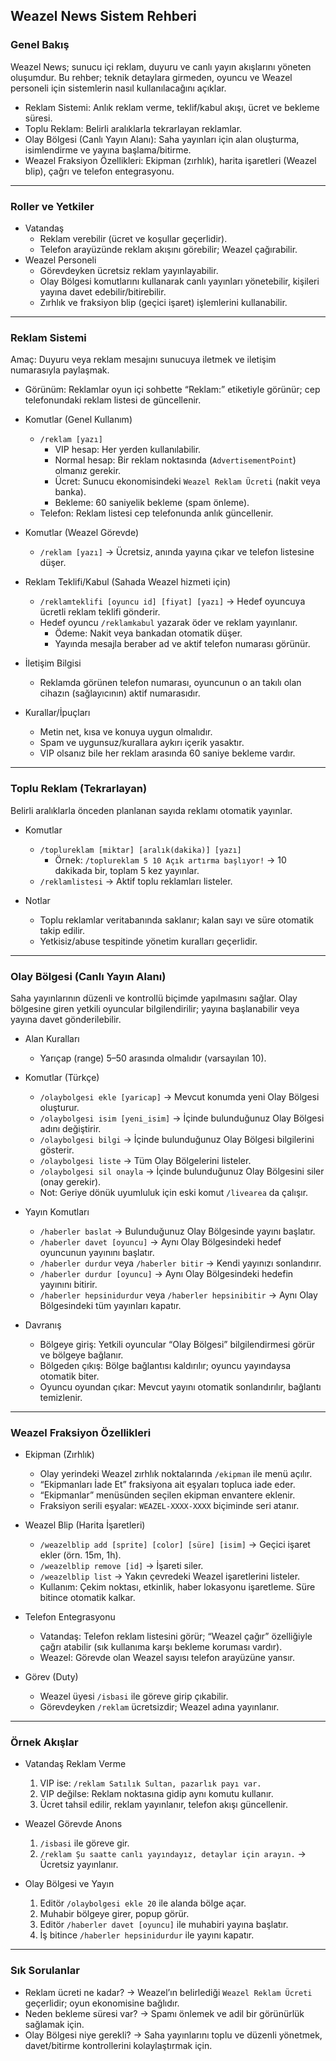 ## Weazel News Sistem Rehberi

### Genel Bakış
Weazel News; sunucu içi reklam, duyuru ve canlı yayın akışlarını yöneten oluşumdur. Bu rehber; teknik detaylara girmeden, oyuncu ve Weazel personeli için sistemlerin nasıl kullanılacağını açıklar.

- Reklam Sistemi: Anlık reklam verme, teklif/kabul akışı, ücret ve bekleme süresi.
- Toplu Reklam: Belirli aralıklarla tekrarlayan reklamlar.
- Olay Bölgesi (Canlı Yayın Alanı): Saha yayınları için alan oluşturma, isimlendirme ve yayına başlama/bitirme.
- Weazel Fraksiyon Özellikleri: Ekipman (zırhlık), harita işaretleri (Weazel blip), çağrı ve telefon entegrasyonu.

---

### Roller ve Yetkiler
- Vatandaş
  - Reklam verebilir (ücret ve koşullar geçerlidir).
  - Telefon arayüzünde reklam akışını görebilir; Weazel çağırabilir.
- Weazel Personeli
  - Görevdeyken ücretsiz reklam yayınlayabilir.
  - Olay Bölgesi komutlarını kullanarak canlı yayınları yönetebilir, kişileri yayına davet edebilir/bitirebilir.
  - Zırhlık ve fraksiyon blip (geçici işaret) işlemlerini kullanabilir.

---

### Reklam Sistemi
Amaç: Duyuru veya reklam mesajını sunucuya iletmek ve iletişim numarasıyla paylaşmak.

- Görünüm: Reklamlar oyun içi sohbette “Reklam:” etiketiyle görünür; cep telefonundaki reklam listesi de güncellenir.

- Komutlar (Genel Kullanım)
  - `/reklam [yazı]`
    - VIP hesap: Her yerden kullanılabilir.
    - Normal hesap: Bir reklam noktasında (`AdvertisementPoint`) olmanız gerekir.
    - Ücret: Sunucu ekonomisindeki `Weazel Reklam Ücreti` (nakit veya banka).
    - Bekleme: 60 saniyelik bekleme (spam önleme).
  - Telefon: Reklam listesi cep telefonunda anlık güncellenir.

- Komutlar (Weazel Görevde)
  - `/reklam [yazı]` → Ücretsiz, anında yayına çıkar ve telefon listesine düşer.

- Reklam Teklifi/Kabul (Sahada Weazel hizmeti için)
  - `/reklamteklifi [oyuncu id] [fiyat] [yazı]` → Hedef oyuncuya ücretli reklam teklifi gönderir.
  - Hedef oyuncu `/reklamkabul` yazarak öder ve reklam yayınlanır.
    - Ödeme: Nakit veya bankadan otomatik düşer.
    - Yayında mesajla beraber ad ve aktif telefon numarası görünür.

- İletişim Bilgisi
  - Reklamda görünen telefon numarası, oyuncunun o an takılı olan cihazın (sağlayıcının) aktif numarasıdır.

- Kurallar/İpuçları
  - Metin net, kısa ve konuya uygun olmalıdır.
  - Spam ve uygunsuz/kurallara aykırı içerik yasaktır.
  - VIP olsanız bile her reklam arasında 60 saniye bekleme vardır.

---

### Toplu Reklam (Tekrarlayan)
Belirli aralıklarla önceden planlanan sayıda reklamı otomatik yayınlar.

- Komutlar
  - `/toplureklam [miktar] [aralık(dakika)] [yazı]`
    - Örnek: `/toplureklam 5 10 Açık artırma başlıyor!` → 10 dakikada bir, toplam 5 kez yayınlar.
  - `/reklamlistesi` → Aktif toplu reklamları listeler.

- Notlar
  - Toplu reklamlar veritabanında saklanır; kalan sayı ve süre otomatik takip edilir.
  - Yetkisiz/abuse tespitinde yönetim kuralları geçerlidir.

---

### Olay Bölgesi (Canlı Yayın Alanı)
Saha yayınlarının düzenli ve kontrollü biçimde yapılmasını sağlar. Olay bölgesine giren yetkili oyuncular bilgilendirilir; yayına başlanabilir veya yayına davet gönderilebilir.

- Alan Kuralları
  - Yarıçap (range) 5–50 arasında olmalıdır (varsayılan 10).

- Komutlar (Türkçe)
  - `/olaybolgesi ekle [yaricap]` → Mevcut konumda yeni Olay Bölgesi oluşturur.
  - `/olaybolgesi isim [yeni_isim]` → İçinde bulunduğunuz Olay Bölgesi adını değiştirir.
  - `/olaybolgesi bilgi` → İçinde bulunduğunuz Olay Bölgesi bilgilerini gösterir.
  - `/olaybolgesi liste` → Tüm Olay Bölgelerini listeler.
  - `/olaybolgesi sil onayla` → İçinde bulunduğunuz Olay Bölgesini siler (onay gerekir).
  - Not: Geriye dönük uyumluluk için eski komut `/livearea` da çalışır.

- Yayın Komutları
  - `/haberler baslat` → Bulunduğunuz Olay Bölgesinde yayını başlatır.
  - `/haberler davet [oyuncu]` → Aynı Olay Bölgesindeki hedef oyuncunun yayınını başlatır.
  - `/haberler durdur` veya `/haberler bitir` → Kendi yayınızı sonlandırır.
  - `/haberler durdur [oyuncu]` → Aynı Olay Bölgesindeki hedefin yayınını bitirir.
  - `/haberler hepsinidurdur` veya `/haberler hepsinibitir` → Aynı Olay Bölgesindeki tüm yayınları kapatır.

- Davranış
  - Bölgeye giriş: Yetkili oyuncular “Olay Bölgesi” bilgilendirmesi görür ve bölgeye bağlanır.
  - Bölgeden çıkış: Bölge bağlantısı kaldırılır; oyuncu yayındaysa otomatik biter.
  - Oyuncu oyundan çıkar: Mevcut yayını otomatik sonlandırılır, bağlantı temizlenir.

---

### Weazel Fraksiyon Özellikleri

- Ekipman (Zırhlık)
  - Olay yerindeki Weazel zırhlık noktalarında `/ekipman` ile menü açılır.
  - “Ekipmanları İade Et” fraksiyona ait eşyaları topluca iade eder.
  - “Ekipmanlar” menüsünden seçilen ekipman envantere eklenir.
  - Fraksiyon serili eşyalar: `WEAZEL-XXXX-XXXX` biçiminde seri atanır.

- Weazel Blip (Harita İşaretleri)
  - `/weazelblip add [sprite] [color] [süre] [isim]` → Geçici işaret ekler (örn. 15m, 1h).
  - `/weazelblip remove [id]` → İşareti siler.
  - `/weazelblip list` → Yakın çevredeki Weazel işaretlerini listeler.
  - Kullanım: Çekim noktası, etkinlik, haber lokasyonu işaretleme. Süre bitince otomatik kalkar.

- Telefon Entegrasyonu
  - Vatandaş: Telefon reklam listesini görür; “Weazel çağır” özelliğiyle çağrı atabilir (sık kullanıma karşı bekleme koruması vardır).
  - Weazel: Görevde olan Weazel sayısı telefon arayüzüne yansır.

- Görev (Duty)
  - Weazel üyesi `/isbasi` ile göreve girip çıkabilir.
  - Görevdeyken `/reklam` ücretsizdir; Weazel adına yayınlanır.

---

### Örnek Akışlar

- Vatandaş Reklam Verme
  1) VIP ise: `/reklam Satılık Sultan, pazarlık payı var.`
  2) VIP değilse: Reklam noktasına gidip aynı komutu kullanır.
  3) Ücret tahsil edilir, reklam yayınlanır, telefon akışı güncellenir.

- Weazel Görevde Anons
  1) `/isbasi` ile göreve gir.
  2) `/reklam Şu saatte canlı yayındayız, detaylar için arayın.` → Ücretsiz yayınlanır.

- Olay Bölgesi ve Yayın
  1) Editör `/olaybolgesi ekle 20` ile alanda bölge açar.
  2) Muhabir bölgeye girer, popup görür.
  3) Editör `/haberler davet [oyuncu]` ile muhabiri yayına başlatır.
  4) İş bitince `/haberler hepsinidurdur` ile yayını kapatır.

---

### Sık Sorulanlar
- Reklam ücreti ne kadar? → Weazel’ın belirlediği `Weazel Reklam Ücreti` geçerlidir; oyun ekonomisine bağlıdır.
- Neden bekleme süresi var? → Spamı önlemek ve adil bir görünürlük sağlamak için.
- Olay Bölgesi niye gerekli? → Saha yayınlarını toplu ve düzenli yönetmek, davet/bitirme kontrollerini kolaylaştırmak için.


